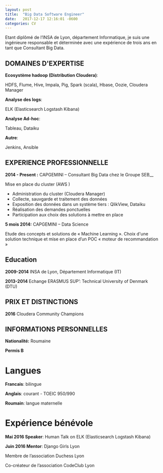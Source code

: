 ```yaml
---
layout: post
title:  "Big Data Software Engineer"
date:   2017-12-17 12:16:01 -0600
categories: CV
---
```


Etant diplômé de l’INSA de Lyon, département Informatique, je suis une ingénieure responsable et déterminée avec une expérience de trois ans en tant que Consultant Big Data. 


## DOMAINES D'EXPERTISE
__Ecosystème hadoop (Distribution Cloudera)__: 

HDFS, Flume, Hive, Impala, Pig, Spark (scala), Hbase, Oozie, Cloudera Manager

__Analyse des logs__: 

ELK (Elasticsearch Logstash Kibana)

__Analyse Ad-hoc__: 

Tableau, Dataiku

__Autre__: 

Jenkins, Ansible


## EXPERIENCE PROFESSIONNELLE

__2014 - Present :__ CAPGEMINI – Consultant Big Data chez le Groupe SEB__

Mise en place du cluster (AWS )
-	 Administration du cluster (Cloudera Manager)
-	 Collecte, sauvgarde et traitement des données 
-	 Exposition des données dans un système tiers : QlikView, Dataiku
-	 Réalisation des demandes ponctuelles
-	 Participation aux choix des solutions à mettre en place

__5 mois 2014:__ CAPGEMINI – Data Science

Etude des concepts et solutions de « Machine Learning ». Choix d'une solution technique et mise en place d’un POC « moteur de recommandation »


## Education
__2009-2014__              INSA de Lyon, Département Informatique (IT)

__2013-2014__              Echange ERASMUS SUP’: Technical University of Denmark (DTU)

## PRIX ET DISTINCTIONS
__2016__                   Cloudera Community Champions

## INFORMATIONS PERSONNELLES
__Nationalité:__         Roumaine

__Permis B__

# Langues
__Francais__:            bilingue

__Anglais__:             courant - TOEIC 950/990

__Roumain__:             langue maternelle

# Expérience bénévole
__Mai 2016 Speaker__:    Human Talk on ELK (Elasticsearch Logstash Kibana)

__Juin 2016 Mentor__:    Django Girls Lyon

Membre de l’association Duchess Lyon

Co-créateur de l’association CodeClub Lyon


